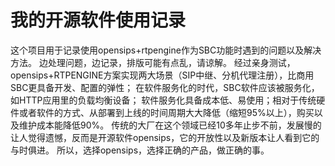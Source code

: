 # 我的开源软件使用记录

这个项目用于记录使用opensips+rtpengine作为SBC功能时遇到的问题以及解决方法。
边处理问题，边记录，排版可能有点乱，请谅解。
经过亲身测试，opensips+RTPENGINE方案实现两大场景（SIP中继、分机代理注册），比商用SBC更具备开发、配置的弹性；
在软件服务化的时代，SBC软件应该被服务化，如HTTP应用里的负载均衡设备；
软件服务化具备成本低、易使用；相对于传统硬件或者软件的方式、从部署到上线的时间周期大大降低（缩短95%以上），购买以及维护成本能降低90%。
传统的大厂在这个领域已经10多年止步不前，发展慢的让人觉得遗憾，反而是开源软件opensips，它的开放性以及新版本让人看到它的与时俱进。
所以，选择opensips，选择正确的产品，做正确的事。
